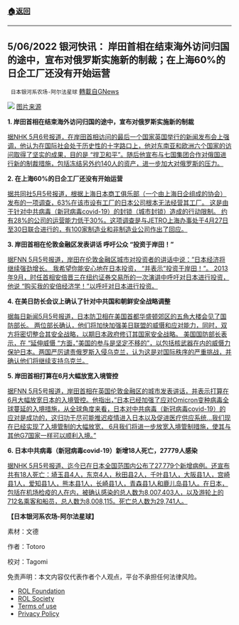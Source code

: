 ###  [:house:返回](README.md)
---


## 5/06/2022 银河快讯： 岸田首相在结束海外访问归国的途中，宣布对俄罗斯实施新的制裁；在上海60%的日企工厂还没有开始运营
` 日本银河系农场-阿尔法星球` [轉載自GNews](https://gnews.org/zh-hans/2480346/)

![](https://assets.gnews.org/wp-content/uploads/2022/05/K10013612971_2205060210_0506044228_01_02.jpeg) 
[图片来源](https://www3.nhk.or.jp/news/html/20220506/k10013612971000.html)
 
**1. 岸田首相在结束海外访问归国的途中，宣布对俄罗斯实施新的制裁**
 
[据NHK 5月6号报道，在岸田首相访问的最后一个国家英国举行的新闻发布会上强调，他认为在国际社会处于历史性的十字路口上，他对东南亚和欧洲六个国家的访问取得了坚实的成果，目的是 “捍卫和平”。随后他宣布与七国集团合作对俄国进行新的制裁措施，包括冻结另外约140人的资产，进一步加大对俄罗斯的压力。](https://www3.nhk.or.jp/news/html/20220506/k10013612971000.html)
 
**2. 在上海60%的日企工厂还没有开始运营**
 
[据共同社5月5号报道，根据上海日本商工俱乐部（一个由上海日企组成的协会）发布的一项调查，63%在该市设有工厂的日本公司根本无法经营其工厂。 这是由于针对中共病毒（新冠病毒covid-19）的封锁（城市封锁）造成的行动限制。 约有28%的公司的运营能力低于30%。这项调查是与JETRO上海办事处于4月27日至30日联合进行的，有100家制造业和非制造业公司作出了回应。](https://news.yahoo.co.jp/articles/9b98096e0ab043f10b4fbcfe6150e8a5f348e9e2)
 
**3. 岸田首相在伦敦金融区发表讲话 呼吁公众 “投资于岸田！”**
 
[据FNN 5月5号报道，岸田在伦敦金融区城市对投资者的讲话中说：”日本经济将继续强劲增长。 我希望你能安心地在日本投资， “并表示”投资于岸田！”。 2013年9月，时任首相安倍晋三在纽约证券交易所的一次演讲中呼吁对日本进行投资，他说 “购买我的安倍经济学！”以呼吁对日本进行投资。](https://news.yahoo.co.jp/articles/0012bb012875c2debed07196b702fa2c2fd119d6)
 
**4. 在美日防长会议上确认了针对中共国和朝鲜安全战略调整**
 
[据每日新闻5月5号报道，日本防卫相在美国首都华盛顿郊区的五角大楼会见了国防部长。 两位部长确认，他们将加快加强美日联盟的威慑和应对能力，同时，双方将密切整合其安全战略，以期日本政府修订其国家安全战略。 美国国防部长表示，在 “延伸威慑 “方面，”美国的参与是坚定不移的”，以包括核武器在内的威慑力保护日本。两国严厉谴责俄罗斯入侵乌克兰，认为这是对国际秩序的严重挑战，并确认他们将继续支持乌克兰。](https://news.yahoo.co.jp/articles/e19cc255798ffa98001b1aed2882ecae5b14d90c)
 
**5. 岸田首相打算在6月大幅放宽入境管控**
 
[据FNN 5月5号报道，岸田首相在英国伦敦金融区的城市发表讲话，并表示打算在6月大幅放宽日本的入境管控。他指出，”日本已经加强了应对Omicron变种病毒全球蔓延的入境措施，从全球角度来看，日本对中共病毒（新冠病毒covid-19）的应对是成功的，这归功于尽可能推迟疫情进入日本以及促进医疗供应系统…我们现在已经实现了入境管制的大幅放宽， 6月我们将进一步放宽入境管制措施，使其与其他G7国家一样可以顺利入境。”](https://news.yahoo.co.jp/articles/24886a3c08b1cfdce1e104d1834a5a0f7fe2410c)
 
**6. 日本中共病毒（新冠病毒covid-19）新增18人死亡，27779人感染**
 
[据NHK 5月5号报道、迄今已在日本全国范围内公布了27,779个新增病例。还宣布共有18人死亡：埼玉县4人，东京4人，秋田县2人，千叶县1人，大阪县1人，宫崎县1人，爱知县1人，熊本县1人，长崎县1人，青森县1人和鹿儿岛县1人。在日本，包括在机场检疫的人在内，被确认感染的总人数为8,007,403人，以及游轮上的712名乘客和船员，总人数为8,008,115。死亡总人数为29,741人。](https://www3.nhk.or.jp/news/html/20220505/k10013612861000.html)
 
**【日本银河系农场-阿尔法星球】**
 
素材：文德
 
作者：Totoro
 
校对：Tagomi

免责声明：本文内容仅代表作者个人观点，平台不承担任何法律风险。
  
- [ROL Foundation](https://rolfoundation.org/)
- [ROL Society](https://rolsociety.org/)
- [Terms of use](https://gnews.org/terms-of-use-3/)
- [Privacy Policy](https://gnews.org/privacy-policy/)
